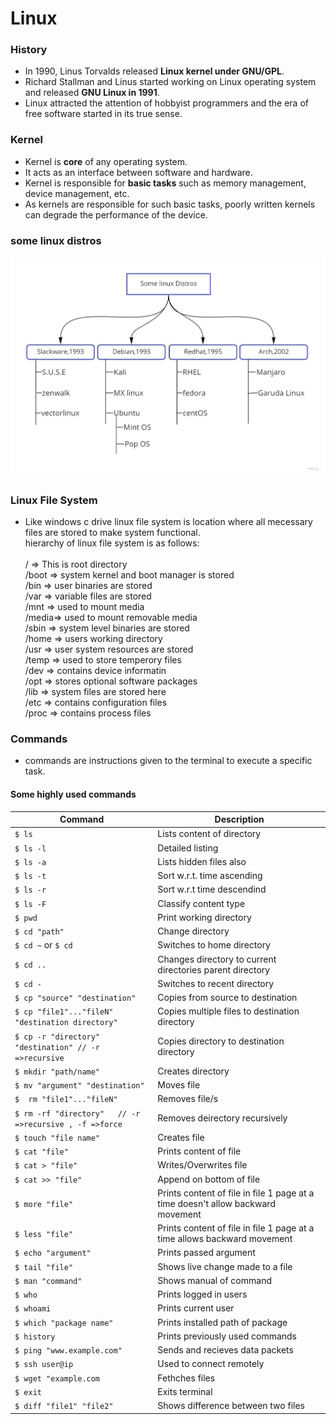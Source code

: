 
# Linux

### History

* In 1990, Linus Torvalds released **Linux kernel under GNU/GPL**.
* Richard Stallman and Linus started working on Linux operating system and released **GNU Linux in 1991**.
* Linux attracted the attention of hobbyist programmers and the era of free software started in its true sense.

### Kernel

* Kernel is **core** of any operating system.
* It acts as an interface between software and hardware.
* Kernel is responsible for **basic tasks** such as memory management, device management, etc.
* As kernels are responsible for such basic tasks, poorly written kernels can degrade the performance of the device.

### some linux distros

![linux-distro](./images/linux-distro.jpg)

### Linux File System

* Like windows c drive linux file system is location where all mecessary files are stored to make system functional.</br> hierarchy of linux file system is as follows:  
  </br>
  /     => This is root directory  
  /boot => system kernel and boot manager is stored  
  /bin  => user binaries are stored  
  /var  => variable files are stored  
  /mnt  => used to mount media  
  /media=> used to mount removable media  
  /sbin => system level binaries are stored  
  /home => users working directory  
  /usr  => user system resources are stored  
  /temp => used to store temperory files  
  /dev  => contains device informatin  
  /opt  => stores optional software packages  
  /lib  => system files are stored here  
  /etc  => contains configuration files  
  /proc => contains process files  

### Commands

* commands are instructions given to the terminal to execute a specific task.
  
#### Some highly used commands

| Command                                                     | Description                                                                     |
| ----------------------------------------------------------- | ------------------------------------------------------------------------------- |
| ```$ ls```                                                  | Lists content of directory                                                      |
| ```$ ls -l```                                               | Detailed listing                                                                |
| ```$ ls -a```                                               | Lists hidden files also                                                         |
| ```$ ls -t```                                               | Sort w.r.t. time ascending                                                      |
| ```$ ls -r```                                               | Sort w.r.t time descendind                                                      |
| ```$ ls -F```                                               | Classify content type                                                           |
| ```$ pwd```                                                 | Print working directory                                                         |
| ```$ cd "path"```                                           | Change directory                                                                |
| ```$ cd ~``` or ```$ cd```                                  | Switches to home directory                                                      |
| ```$ cd ..```                                               | Changes directory to current directories parent directory                       |
| ```$ cd -```                                                | Switches to recent directory                                                    |
| ```$ cp "source" "destination"```                           | Copies from source to destination                                               |
| ```$ cp "file1"..."fileN" "destination directory"```        | Copies multiple files to destination directory                                  |
| ```$ cp -r "directory" "destination" // -r =>recursive```   | Copies directory to destination directory                                       |
| ```$ mkdir "path/name"```                                   | Creates directory                                                               |
| ```$ mv "argument" "destination"```                         | Moves file                                                                      |
| ```$  rm "file1"..."fileN"```                               | Removes file/s                                                                  |
| ```$ rm -rf "directory"   // -r =>recursive , -f =>force``` | Removes deirectory recursively                                                  |
| ```$ touch "file name"```                                   | Creates file                                                                    |
| ```$ cat "file"```                                          | Prints content of file                                                          |
| ```$ cat > "file"```                                        | Writes/Overwrites file                                                          |
| ```$ cat >> "file"```                                       | Append on bottom of file                                                        |
| ```$ more "file"```                                         | Prints content of file in file 1 page at a time doesn't allow backward movement |
| ```$ less "file"```                                         | Prints content of file in file 1 page at a time allows backward movement        |
| ```$ echo "argument"```                                     | Prints passed argument                                                          |
| ```$ tail "file"```                                         | Shows live change made to a file                                                |
| ```$ man "command"```                                       | Shows manual of command                                                         |
| ```$ who```                                                 | Prints logged in users                                                          |
| ```$ whoami```                                              | Prints current user                                                             |
| ```$ which "package name"```                                | Prints installed path of package                                                |
| ```$ history```                                             | Prints previously used commands                                                 |
| ```$ ping "www.example.com"```                              | Sends and recieves data packets                                                 |
| ```$ ssh user@ip```                                         | Used to connect remotely                                                        |
| ```$ wget "example.com ```                                  | Fethches files                                                                  |
| ```$ exit```                                                | Exits terminal                                                                  |
| ```$ diff "file1" "file2"```                                 | Shows difference between two files                                              |